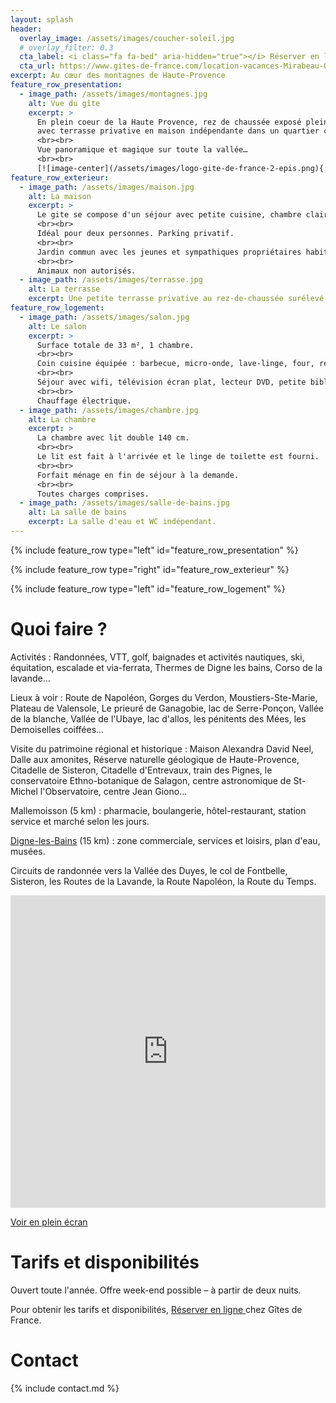 ```yaml
---
layout: splash
header:
  overlay_image: /assets/images/coucher-soleil.jpg
  # overlay_filter: 0.3
  cta_label: <i class="fa fa-bed" aria-hidden="true"></i> Réserver en ligne
  cta_url: https://www.gites-de-france.com/location-vacances-Mirabeau-Gite-La-Mournette-04G11397.html
excerpt: Au cœur des montagnes de Haute-Provence
feature_row_presentation:
  - image_path: /assets/images/montagnes.jpg
    alt: Vue du gîte
    excerpt: >
      En plein coeur de la Haute Provence, rez de chaussée exposé plein sud
      avec terrasse privative en maison indépendante dans un quartier calme.
      <br><br>
      Vue panoramique et magique sur toute la vallée…
      <br><br>
      [![image-center](/assets/images/logo-gite-de-france-2-epis.png){: .align-center}](https://www.gites-de-france.com/location-vacances-Mirabeau-Gite-La-Mournette-04G11397.html)
feature_row_exterieur:
  - image_path: /assets/images/maison.jpg
    alt: La maison
    excerpt: >
      Le gite se compose d'un séjour avec petite cuisine, chambre claire, salle de bain et WC séparé.
      <br><br>
      Idéal pour deux personnes. Parking privatif.
      <br><br>
      Jardin commun avec les jeunes et sympathiques propriétaires habitant sur place (à l'étage).
      <br><br>
      Animaux non autorisés.
  - image_path: /assets/images/terrasse.jpg
    alt: La terrasse
    excerpt: Une petite terrasse privative au rez-de-chaussée surélevé d'une marche.
feature_row_logement:
  - image_path: /assets/images/salon.jpg
    alt: Le salon
    excerpt: >
      Surface totale de 33 m², 1 chambre.
      <br><br>
      Coin cuisine équipée : barbecue, micro-onde, lave-linge, four, réfrigérateur.
      <br><br>
      Séjour avec wifi, télévision écran plat, lecteur DVD, petite bibliothèque et jeux.
      <br><br>
      Chauffage électrique.
  - image_path: /assets/images/chambre.jpg
    alt: La chambre
    excerpt: >
      La chambre avec lit double 140 cm.
      <br><br>
      Le lit est fait à l'arrivée et le linge de toilette est fourni.
      <br><br>
      Forfait ménage en fin de séjour à la demande.
      <br><br>
      Toutes charges comprises.
  - image_path: /assets/images/salle-de-bains.jpg
    alt: La salle de bains
    excerpt: La salle d'eau et WC indépendant.
---
```


{% include feature_row type="left" id="feature_row_presentation" %}

<span id="le-logement"></span>

{% include feature_row type="right" id="feature_row_exterieur" %}

{% include feature_row type="left" id="feature_row_logement" %}

# Quoi faire ?

Activités : Randonnées, VTT, golf, baignades et activités nautiques, ski, équitation, escalade et via-ferrata, Thermes de Digne les bains, Corso de la lavande...

Lieux à voir : Route de Napoléon, Gorges du Verdon, Moustiers-Ste-Marie,  Plateau de Valensole, Le prieuré de Ganagobie, lac de Serre-Ponçon, Vallée de la blanche, Vallée de l'Ubaye, lac d'allos, les pénitents des Mées, les Demoiselles coiffées...

Visite du patrimoine régional et historique : Maison Alexandra David Neel, Dalle aux amonites, Réserve naturelle géologique de Haute-Provence, Citadelle de Sisteron, Citadelle d'Entrevaux, train des Pignes, le conservatoire Ethno-botanique de Salagon, centre astronomique de St-Michel l'Observatoire, centre Jean Giono...

Mallemoisson (5 km) : pharmacie, boulangerie, hôtel-restaurant, station service et marché selon les jours.

[Digne-les-Bains](http://www.dignelesbains.fr/) (15 km) : zone commerciale, services et loisirs, plan d'eau, musées.

Circuits de randonnée vers la Vallée des Duyes, le col de Fontbelle, Sisteron, les Routes de la Lavande, la Route Napoléon, la Route du Temps.

<iframe src="https://www.cartes.xyz/t/a8f28e-Autour_du_gite_de_La_Mournette#position/17/44.0641301790703/6.088678836822511" width="100%" height="500" frameBorder="0"></iframe>
<p>
  <a href="https://www.cartes.xyz/t/a8f28e-Autour_du_gite_de_La_Mournette#position/17/44.0641301790703/6.088678836822511" target="_blank">
    <i class="fa fa-external-link" aria-hidden="true"></i> Voir en plein écran
  </a>
</p>

# Tarifs et disponibilités

Ouvert toute l'année. Offre week-end possible – à partir de deux nuits.

<p>
  Pour obtenir les tarifs et disponibilités,
  <a class="btn btn--inverse" href="https://www.gites-de-france.com/location-vacances-Mirabeau-Gite-La-Mournette-04G11397.html">
    <i class="fa fa-bed"></i> Réserver en ligne
  </a>
  chez Gîtes de France.
</p>

# Contact

{% include contact.md %}

<div style="visibility: hidden">
  Vous pourriez chercher le gîte de l'amour net, de lamournette, de l'amournette, de la mourre nette,
  mais il s'agit du gîte de La Mournette !
</div>